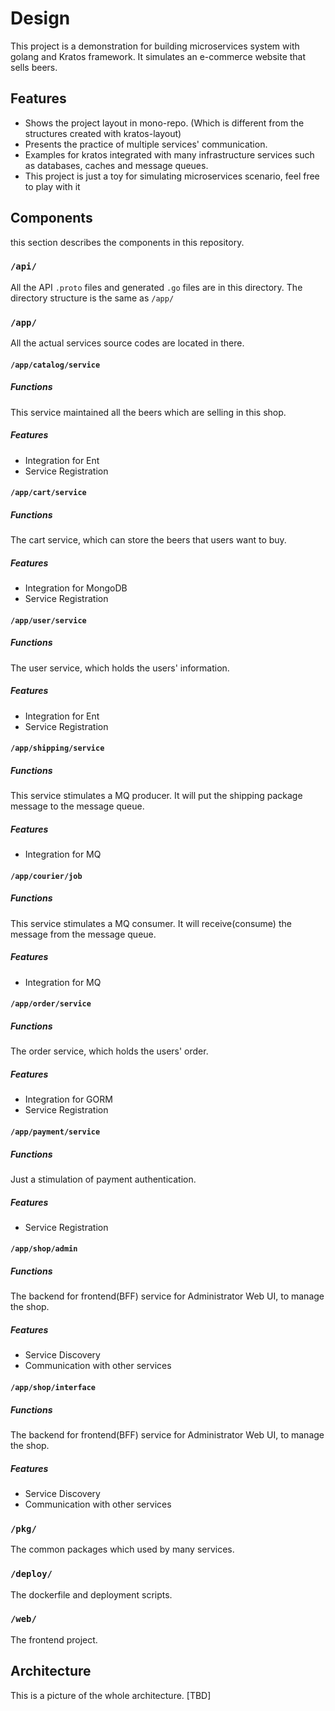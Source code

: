 # Design
This project is a demonstration for building microservices system with golang and Kratos framework. 
It simulates an e-commerce website that sells beers.

## Features
* Shows the project layout in mono-repo. (Which is different from the structures created with kratos-layout) 
* Presents the practice of multiple services' communication.
* Examples for kratos integrated with many infrastructure services such as databases, caches and message queues.
* This project is just a toy for simulating microservices scenario, feel free to play with it

## Components
this section describes the components in this repository.

### `/api/`
All the API `.proto` files and generated `.go` files are in this directory.
The directory structure is the same as `/app/`

### `/app/`
All the actual services source codes are located in there.

#### `/app/catalog/service`
##### Functions
This service maintained all the beers which are selling in this shop.
##### Features
* Integration for Ent
* Service Registration

#### `/app/cart/service`
##### Functions
The cart service, which can store the beers that users want to buy.
##### Features
* Integration for MongoDB
* Service Registration

#### `/app/user/service`
##### Functions
The user service, which holds the users' information.
##### Features
* Integration for Ent
* Service Registration

#### `/app/shipping/service`
##### Functions
This service stimulates a MQ producer. It will put the shipping package message to the message queue.
##### Features
* Integration for MQ

#### `/app/courier/job`
##### Functions
This service stimulates a MQ consumer. It will receive(consume) the message from the message queue.
##### Features
* Integration for MQ

#### `/app/order/service`
##### Functions
The order service, which holds the users' order.
##### Features
* Integration for GORM
* Service Registration

#### `/app/payment/service`
##### Functions
Just a stimulation of payment authentication.
##### Features
* Service Registration

#### `/app/shop/admin`
##### Functions
The backend for frontend(BFF) service for Administrator Web UI, to manage the shop.
##### Features
* Service Discovery 
* Communication with other services

#### `/app/shop/interface`
##### Functions
The backend for frontend(BFF) service for Administrator Web UI, to manage the shop.
##### Features
* Service Discovery 
* Communication with other services

### `/pkg/`
The common packages which used by many services. 

### `/deploy/`
The dockerfile and deployment scripts.

### `/web/`
The frontend project.

## Architecture
This is a picture of the whole architecture.
[TBD]